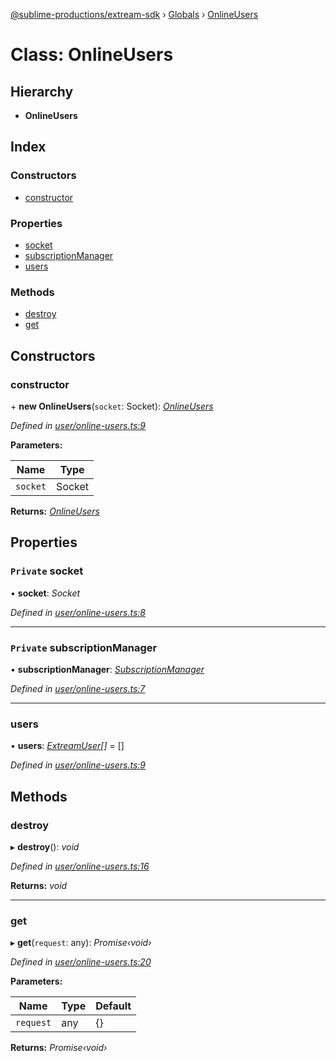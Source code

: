 [@sublime-productions/extream-sdk](../README.md) › [Globals](../globals.md) › [OnlineUsers](onlineusers.md)

# Class: OnlineUsers

## Hierarchy

* **OnlineUsers**

## Index

### Constructors

* [constructor](onlineusers.md#constructor)

### Properties

* [socket](onlineusers.md#private-socket)
* [subscriptionManager](onlineusers.md#private-subscriptionmanager)
* [users](onlineusers.md#users)

### Methods

* [destroy](onlineusers.md#destroy)
* [get](onlineusers.md#get)

## Constructors

###  constructor

\+ **new OnlineUsers**(`socket`: Socket): *[OnlineUsers](onlineusers.md)*

*Defined in [user/online-users.ts:9](https://github.com/Extream-SaaS/ex-sdk/blob/fa826ae/src/user/online-users.ts#L9)*

**Parameters:**

Name | Type |
------ | ------ |
`socket` | Socket |

**Returns:** *[OnlineUsers](onlineusers.md)*

## Properties

### `Private` socket

• **socket**: *Socket*

*Defined in [user/online-users.ts:8](https://github.com/Extream-SaaS/ex-sdk/blob/fa826ae/src/user/online-users.ts#L8)*

___

### `Private` subscriptionManager

• **subscriptionManager**: *[SubscriptionManager](subscriptionmanager.md)*

*Defined in [user/online-users.ts:7](https://github.com/Extream-SaaS/ex-sdk/blob/fa826ae/src/user/online-users.ts#L7)*

___

###  users

• **users**: *[ExtreamUser](../interfaces/extreamuser.md)[]* = []

*Defined in [user/online-users.ts:9](https://github.com/Extream-SaaS/ex-sdk/blob/fa826ae/src/user/online-users.ts#L9)*

## Methods

###  destroy

▸ **destroy**(): *void*

*Defined in [user/online-users.ts:16](https://github.com/Extream-SaaS/ex-sdk/blob/fa826ae/src/user/online-users.ts#L16)*

**Returns:** *void*

___

###  get

▸ **get**(`request`: any): *Promise‹void›*

*Defined in [user/online-users.ts:20](https://github.com/Extream-SaaS/ex-sdk/blob/fa826ae/src/user/online-users.ts#L20)*

**Parameters:**

Name | Type | Default |
------ | ------ | ------ |
`request` | any | {} |

**Returns:** *Promise‹void›*
